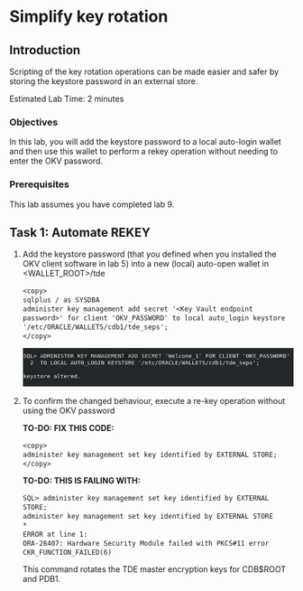 # Simplify key rotation

## Introduction
Scripting of the key rotation operations can be made easier and safer by storing the keystore password in an external store.

<!-- DBA activities that do not change the TDE configuration can be executed without knowing the keystore password. This is critical for separation of duties between DBAs and OKV administrators. Additionally, one can simplify password management for scripting key rotation operations to avoid exposing passwords in bash scripts. -->

Estimated Lab Time: 2 minutes 

### Objectives
In this lab, you will add the keystore password to a local auto-login wallet and then use this wallet to perform a rekey operation without needing to enter the OKV password.

### Prerequisites
This lab assumes you have completed lab 9.

## Task 1: Automate REKEY

1. Add the keystore password (that you defined when you installed the OKV client software in lab 5) into a new (local) auto-open wallet in &lt;WALLET_ROOT&gt;/tde

    ````
    <copy>
    sqlplus / as SYSDBA
    administer key management add secret '<Key Vault endpoint password>' for client 'OKV_PASSWORD' to local auto_login keystore '/etc/ORACLE/WALLETS/cdb1/tde_seps';
    </copy>
    ````
    
    ![Key Vault](./images/Screenshot_2025-10-03_16.19.30.png "Add the keystore password (that you defined when you installed the OKV client software in lab 5) into a new (local) auto-open wallet in <WALLET_ROOT>/tde")

2. To confirm the changed behaviour, execute a re-key operation without using the OKV password

    **TO-DO: FIX THIS CODE:**
    ````
    <copy>
    administer key management set key identified by EXTERNAL STORE;
    </copy>
    ````

    **TO-DO: THIS IS FAILING WITH:**
    ````
    SQL> administer key management set key identified by EXTERNAL STORE;
    administer key management set key identified by EXTERNAL STORE
    *
    ERROR at line 1:
    ORA-28407: Hardware Security Module failed with PKCS#11 error
    CKR_FUNCTION_FAILED(6)
    ````

    This command rotates the TDE master encryption keys for CDB$ROOT and PDB1.    
